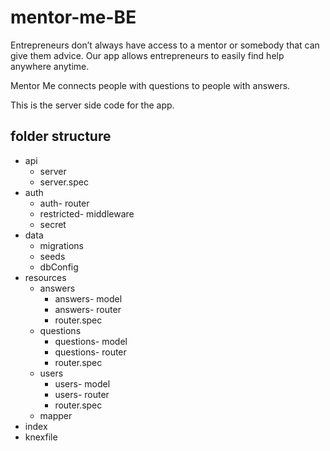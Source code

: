 # mentor-me-BE

Entrepreneurs don’t always have access to a mentor or somebody that can give them advice. Our app allows entrepreneurs to easily find help anywhere anytime.

Mentor Me connects people with questions to people with answers.

This is the server side code for the app.

## folder structure


- api
  - server
  - server.spec
- auth
  - auth- router
  - restricted- middleware
  - secret
- data
  - migrations
  - seeds
  - dbConfig
- resources
  - answers
    - answers- model
    - answers- router
    - router.spec
  - questions
    - questions- model
    - questions- router
    - router.spec
  - users
    - users- model
    - users- router
    - router.spec
  - mapper
- index
- knexfile

